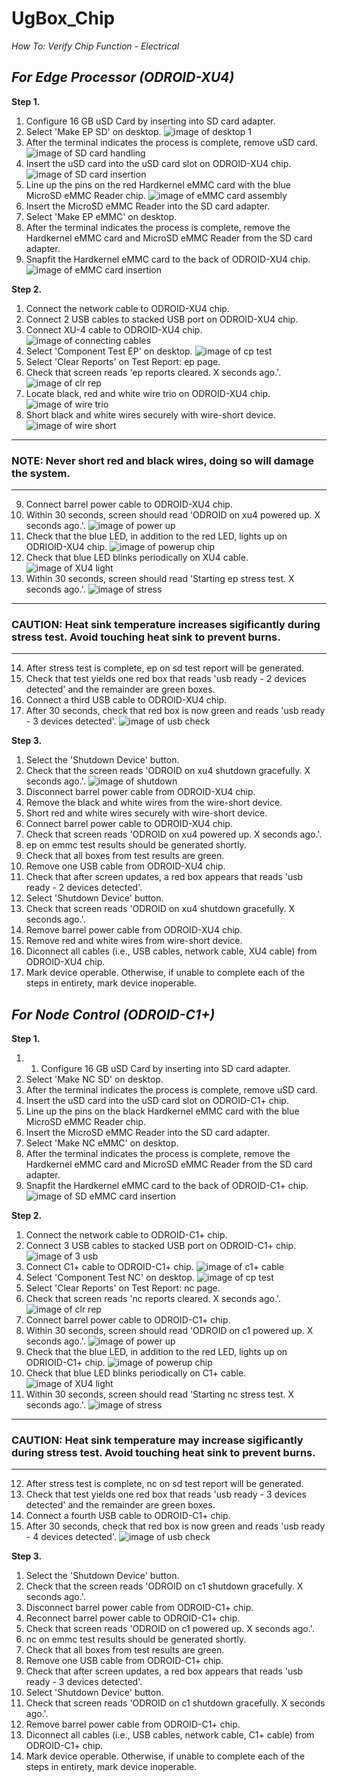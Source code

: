 # UgBox_Chip
*How To: Verify Chip Function - Electrical*

## ***For Edge Processor (ODROID-XU4)***

**Step 1.**
1. Configure 16 GB uSD Card by inserting into SD card adapter.
1. Select 'Make EP SD' on desktop.
![image of desktop 1](https://github.com/JordanFleming/UgBox_Chip/blob/master/Make_EP_SD.png?raw=true)
1. After the terminal indicates the process is complete, remove uSD card.
![image of SD card handling](https://github.com/JordanFleming/UgBox_Chip/blob/master/SD_Card.png?raw=true)
1. Insert the uSD card into the uSD card slot on ODROID-XU4 chip.
![image of SD card insertion](https://github.com/JordanFleming/UgBox_Chip/blob/master/SD_Insert.png?raw=true)
1. Line up the pins on the red Hardkernel eMMC card with the blue MicroSD eMMC Reader chip.
![image of eMMC card assembly](https://github.com/JordanFleming/UgBox_Chip/blob/master/eMMC_Chip.png?raw=true)
1. Insert the MicroSD eMMC Reader into the SD card adapter.
1. Select 'Make EP eMMC' on desktop.
1. After the terminal indicates the process is complete, remove the Hardkernel eMMC card and MicroSD eMMC Reader from the SD card adapter.
1. Snapfit the Hardkernel eMMC card to the back of ODROID-XU4 chip.
![image of eMMC card insertion](https://github.com/JordanFleming/UgBox_Chip/blob/master/eMMC_Insert.png?raw=true)

**Step 2.**
1. Connect the network cable to ODROID-XU4 chip.
1. Connect 2 USB cables to stacked USB port on ODROID-XU4 chip.
1. Connect XU-4 cable to ODROID-XU4 chip.
![image of connecting cables](https://github.com/JordanFleming/UgBox_Chip/blob/master/Plug_in_Cables.png?raw=true)
1. Select 'Component Test EP' on desktop.
![image of cp test](https://github.com/JordanFleming/UgBox_Chip/blob/master/CP_test_select.png?raw=true)
1. Select 'Clear Reports' on Test Report: ep page.
1. Check that screen reads 'ep reports cleared. X seconds ago.'.
![image of clr rep](https://github.com/JordanFleming/UgBox_Chip/blob/master/Clear_Reports.png?raw=true)
1. Locate black, red and white wire trio on ODROID-XU4 chip.
![image of wire trio](https://github.com/JordanFleming/UgBox_Chip/blob/master/Edge_Processor_Images/trio_wires.png?raw=true)
1. Short black and white wires securely with wire-short device.
![image of wire short](https://github.com/JordanFleming/UgBox_Chip/blob/master/Short_wires.png?raw=true)

***
### **NOTE: Never short red and black wires, doing so will damage the system.**
***

9. Connect barrel power cable to ODROID-XU4 chip.
1. Within 30 seconds, screen should read 'ODROID on xu4 powered up. X seconds ago.'.
![image of power up](https://github.com/JordanFleming/UgBox_Chip/blob/master/Power_insert.png?raw=true)
1. Check that the blue LED, in addition to the red LED, lights up on ODRIOID-XU4 chip.
![image of powerup chip](https://github.com/JordanFleming/UgBox_Chip/blob/master/blueandred_powerup.png?raw=true)
1. Check that blue LED blinks periodically on XU4 cable.
![image of XU4 light](https://github.com/JordanFleming/UgBox_Chip/blob/master/XU4_Cable.png?raw=true)
1. Within 30 seconds, screen should read 'Starting ep stress test. X seconds ago.'.
![image of stress](https://github.com/JordanFleming/UgBox_Chip/blob/master/stress_test.png?raw=true)

***
### **CAUTION: Heat sink temperature increases sigificantly during stress test. Avoid touching heat sink to prevent burns.**
***

14. After stress test is complete, ep on sd test report will be generated.
1. Check that test yields one red box that reads 'usb ready - 2 devices detected' and the remainder are green boxes.
1. Connect a third USB cable to ODROID-XU4 chip.
1. After 30 seconds, check that red box is now green and reads 'usb ready - 3 devices detected'.
![image of usb check](https://github.com/JordanFleming/UgBox_Chip/blob/master/USB_check.png?raw=true)

**Step 3.**
1. Select the 'Shutdown Device' button.
1. Check that the screen reads 'ODROID on xu4 shutdown gracefully. X seconds ago.'.
![image of shutdown](https://github.com/JordanFleming/UgBox_Chip/blob/master/Shutdown.png?raw=true)
1. Disconnect barrel power cable from ODROID-XU4 chip.
1. Remove the black and white wires from the wire-short device.
1. Short red and white wires securely with wire-short device.
1. Connect barrel power cable to ODROID-XU4 chip.
1. Check that screen reads 'ODROID on xu4 powered up. X seconds ago.'.
1. ep on emmc test results should be generated shortly.
1. Check that all boxes from test results are green.
1. Remove one USB cable from ODROID-XU4 chip.
1. Check that after screen updates, a red box appears that reads 'usb ready - 2 devices detected'.
1. Select 'Shutdown Device' button.
1. Check that screen reads 'ODROID on xu4 shutdown gracefully. X seconds ago.'.
1. Remove barrel power cable from ODROID-XU4 chip.
1. Remove red and white wires from wire-short device.
1. Diconnect all cables (i.e., USB cables, network cable, XU4 cable) from ODROID-XU4 chip.
1. Mark device operable. Otherwise, if unable to complete each of the steps in entirety, mark device inoperable.


## ***For Node Control (ODROID-C1+)***


**Step 1.**
1. 1. Configure 16 GB uSD Card by inserting into SD card adapter.
1. Select 'Make NC SD' on desktop.
1. After the terminal indicates the process is complete, remove uSD card.
1. Insert the uSD card into the uSD card slot on ODROID-C1+ chip.
1. Line up the pins on the black Hardkernel eMMC card with the blue MicroSD eMMC Reader chip.
1. Insert the MicroSD eMMC Reader into the SD card adapter.
1. Select 'Make NC eMMC' on desktop.
1. After the terminal indicates the process is complete, remove the Hardkernel eMMC card and MicroSD eMMC Reader from the SD card adapter.
1. Snapfit the Hardkernel eMMC card to the back of ODROID-C1+ chip.
![image of SD eMMC card insertion](https://github.com/JordanFleming/UgBox_Chip/blob/master/Edge_Processor_Images/c1+_SD_eMMC_insertion.png?raw=true)

**Step 2.**
1. Connect the network cable to ODROID-C1+ chip.
1. Connect 3 USB cables to stacked USB port on ODROID-C1+ chip.
![image of 3 usb](https://github.com/JordanFleming/UgBox_Chip/blob/master/Edge_Processor_Images/USB_3%3E4.png?raw=true)
1. Connect C1+ cable to ODROID-C1+ chip.
![image of c1+ cable](https://github.com/JordanFleming/UgBox_Chip/blob/master/Edge_Processor_Images/C1+.png?raw=true)
1. Select 'Component Test NC' on desktop.
![image of cp test](https://github.com/JordanFleming/UgBox_Chip/blob/master/CP_test_select.png?raw=true)
1. Select 'Clear Reports' on Test Report: nc page.
1. Check that screen reads 'nc reports cleared. X seconds ago.'.
![image of clr rep](https://github.com/JordanFleming/UgBox_Chip/blob/master/Clear_Reports.png?raw=true)
1. Connect barrel power cable to ODROID-C1+ chip.
1. Within 30 seconds, screen should read 'ODROID on c1 powered up. X seconds ago.'.
![image of power up](https://github.com/JordanFleming/UgBox_Chip/blob/master/Power_insert.png?raw=true)
1. Check that the blue LED, in addition to the red LED, lights up on ODRIOID-C1+ chip.
![image of powerup chip](https://github.com/JordanFleming/UgBox_Chip/blob/master/blueandred_powerup.png?raw=true)
1. Check that blue LED blinks periodically on C1+ cable.
![image of XU4 light](https://github.com/JordanFleming/UgBox_Chip/blob/master/XU4_Cable.png?raw=true)
1. Within 30 seconds, screen should read 'Starting nc stress test. X seconds ago.'.
![image of stress](https://github.com/JordanFleming/UgBox_Chip/blob/master/stress_test.png?raw=true)

***
### **CAUTION: Heat sink temperature may increase sigificantly during stress test. Avoid touching heat sink to prevent burns.**
***

12. After stress test is complete, nc on sd test report will be generated.
1. Check that test yields one red box that reads 'usb ready - 3 devices detected' and the remainder are green boxes.
1. Connect a fourth USB cable to ODROID-C1+ chip.
1. After 30 seconds, check that red box is now green and reads 'usb ready - 4 devices detected'.
![image of usb check](https://github.com/JordanFleming/UgBox_Chip/blob/master/USB_check.png?raw=true)

**Step 3.**
1. Select the 'Shutdown Device' button.
1. Check that the screen reads 'ODROID on c1 shutdown gracefully. X seconds ago.'.
1. Disconnect barrel power cable from ODROID-C1+ chip.
1. Reconnect barrel power cable to ODROID-C1+ chip.
1. Check that screen reads 'ODROID on c1 powered up. X seconds ago.'.
1. nc on emmc test results should be generated shortly.
1. Check that all boxes from test results are green.
1. Remove one USB cable from ODROID-C1+ chip.
1. Check that after screen updates, a red box appears that reads 'usb ready - 3 devices detected'.
1. Select 'Shutdown Device' button.
1. Check that screen reads 'ODROID on c1 shutdown gracefully. X seconds ago.'.
1. Remove barrel power cable from ODROID-C1+ chip.
1. Diconnect all cables (i.e., USB cables, network cable, C1+ cable) from ODROID-C1+ chip.
1. Mark device operable. Otherwise, if unable to complete each of the steps in entirety, mark device inoperable.
